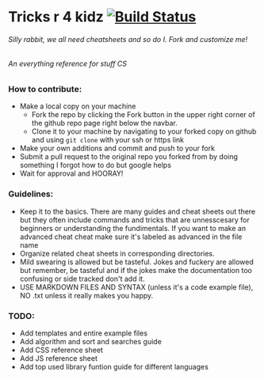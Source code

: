# Tricks r 4 kidz [![Build Status](https://travis-ci.org/anyakeller/tricks_r_4_kidz.svg?branch=master)](https://travis-ci.org/anyakeller/tricks_r_4_kidz)
###### Silly rabbit, we all need cheatsheets and so do I.  Fork and customize me!
###### An everything reference for stuff CS

### How to contribute:
- Make a local copy on your machine
  - Fork the repo by clicking the Fork button in the upper right corner of the github repo page right below the navbar.  
  - Clone it to your machine by navigating to your forked copy on github and using `git clone` with your ssh or https link
- Make your own additions and commit and push to your fork
- Submit a pull request to the original repo you forked from by doing something I forgot how to do but google helps
- Wait for approval and HOORAY!



### Guidelines:
- Keep it to the basics.  There are many guides and cheat sheets out there but they often include commands and tricks that are unnesscesary for beginners or understanding the fundimentals.  If you want to make an advanced cheat cheat make sure it's labeled as advanced in the file name
- Organize related cheat sheets in corresponding directories. 
- Mild swearing is allowed but be tasteful. Jokes and fuckery are allowed but remember, be tasteful and if the jokes make the documentation too confusing or side tracked don't add it.
- USE MARKDOWN FILES AND SYNTAX (unless it's a code example file), NO .txt unless it really makes you happy.

### TODO:
- Add templates and entire example files
- Add algorithm and sort and searches guide
- Add CSS reference sheet
- Add JS reference sheet
- Add top used library funtion guide for different languages

